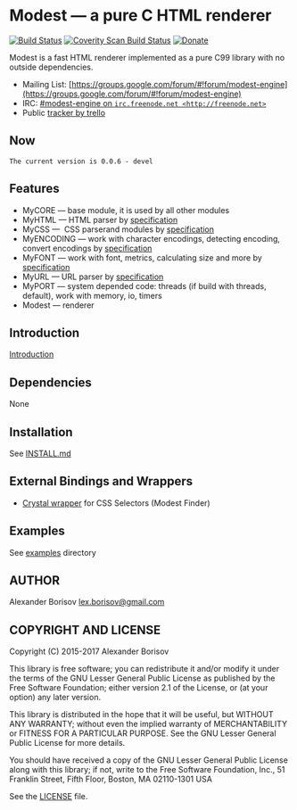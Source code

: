 # Modest — a pure C HTML renderer

[![Build Status](https://travis-ci.org/lexborisov/Modest.svg?branch=master)](https://travis-ci.org/lexborisov/Modest)
[![Coverity Scan Build Status](https://scan.coverity.com/projects/11105/badge.svg)](https://scan.coverity.com/projects/lexborisov-modest)
[![Donate](https://img.shields.io/badge/Donate-PayPal-blue.svg)](https://www.paypal.com/cgi-bin/webscr?cmd=_s-xclick&hosted_button_id=L59E49K2NVUHE)

Modest is a fast HTML renderer implemented as a pure C99 library with no outside dependencies.

* Mailing List: [https://groups.google.com/forum/#!forum/modest-engine](https://groups.google.com/forum/#!forum/modest-engine)
* IRC: [#modest-engine on `irc.freenode.net <http://freenode.net>`](http://webchat.freenode.net?channels=%23modest-engine)
* Public [tracker by trello](https://trello.com/b/sdqpT8Ep/modest)

## Now

```text
The current version is 0.0.6 - devel
```

## Features

* MyCORE — base module, it is used by all other modules
* MyHTML — HTML parser by [specification](https://html.spec.whatwg.org/multipage/)
* MyCSS —  CSS parserand modules by [specification](https://drafts.csswg.org/)
* MyENCODING — work with character encodings, detecting encoding, convert encodings by [specification](https://encoding.spec.whatwg.org/)
* MyFONT — work with font, metrics, calculating size and more by [specification](https://www.microsoft.com/en-us/Typography/SpecificationsOverview.aspx)
* MyURL — URL parser by [specification](https://url.spec.whatwg.org/)
* MyPORT — system depended code: threads (if build with threads, default), work with memory, io, timers
* Modest — renderer

## Introduction

[Introduction](https://lexborisov.github.io/Modest/)

## Dependencies

None

## Installation

See [INSTALL.md](https://github.com/lexborisov/Modest/blob/master/INSTALL.md)

## External Bindings and Wrappers
* [Crystal wrapper](https://github.com/kostya/modest) for CSS Selectors (Modest Finder)

## Examples

See [examples](https://github.com/lexborisov/modest/tree/master/examples) directory

## AUTHOR

Alexander Borisov <lex.borisov@gmail.com>

## COPYRIGHT AND LICENSE

Copyright (C) 2015-2017 Alexander Borisov

This library is free software; you can redistribute it and/or modify it under the terms of the GNU Lesser General Public License as published by the Free Software Foundation; either version 2.1 of the License, or (at your option) any later version.

This library is distributed in the hope that it will be useful, but WITHOUT ANY WARRANTY; without even the implied warranty of MERCHANTABILITY or FITNESS FOR A PARTICULAR PURPOSE.  See the GNU Lesser General Public License for more details.

You should have received a copy of the GNU Lesser General Public License along with this library; if not, write to the Free Software Foundation, Inc., 51 Franklin Street, Fifth Floor, Boston, MA  02110-1301 USA

See the [LICENSE] file.


[LICENSE]: https://github.com/lexborisov/myhtml/blob/master/LICENSE
